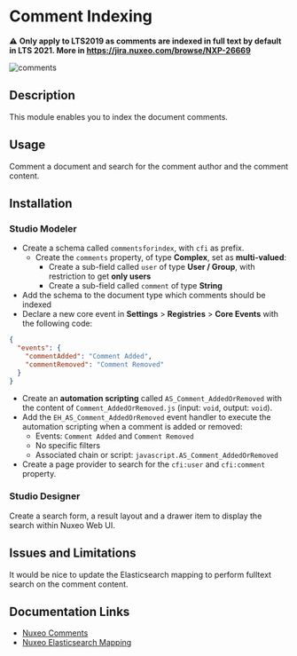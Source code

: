 # Comment Indexing

:warning: **Only apply to LTS2019 as comments are indexed in full text by default in LTS 2021. More in https://jira.nuxeo.com/browse/NXP-26669**

![comments](comments.png)

## Description

This module enables you to index the document comments.

## Usage

Comment a document and search for the comment author and the comment content.

## Installation

### Studio Modeler

- Create a schema called `commentsforindex`, with `cfi` as prefix.
  - Create the `comments` property, of type **Complex**, set as **multi-valued**:
    - Create a sub-field called `user` of type **User / Group**, with restriction to get **only users**
    - Create a sub-field called `comment` of type **String**
- Add the schema to the document type which comments should be indexed
- Declare a new core event in **Settings** > **Registries** > **Core Events** with the following code:

```json
{
  "events": {
    "commentAdded": "Comment Added",
    "commentRemoved": "Comment Removed"
  }
}
```
- Create an **automation scripting** called `AS_Comment_AddedOrRemoved` with the content of `Comment_AddedOrRemoved.js` (input: `void`, output: `void`).
- Add the `EH_AS_Comment_AddedOrRemoved` event handler to execute the automation scripting when a comment is added or removed:
  - Events: `Comment Added` and `Comment Removed`
  - No specific filters
  - Associated chain or script: `javascript.AS_Comment_AddedOrRemoved`
- Create a page provider to search for the `cfi:user` and `cfi:comment` property.

### Studio Designer

Create a search form, a result layout and a drawer item to display the search within Nuxeo Web UI.

## Issues and Limitations

It would be nice to update the Elasticsearch mapping to perform fulltext search on the comment content.

## Documentation Links

- [Nuxeo Comments](https://doc.nuxeo.com/nxdoc/comments/)
- [Nuxeo Elasticsearch Mapping](https://doc.nuxeo.com/nxdoc/configuring-the-elasticsearch-mapping/#making-ilike-work-case-insensitive-search)
